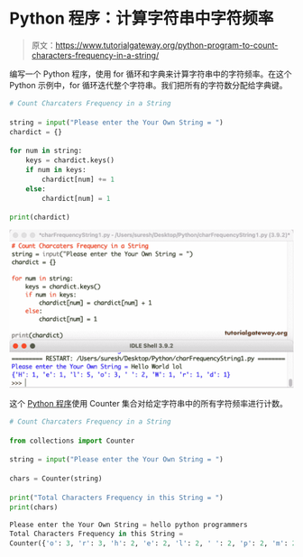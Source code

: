 # Python 程序：计算字符串中字符频率

> 原文：<https://www.tutorialgateway.org/python-program-to-count-characters-frequency-in-a-string/>

编写一个 Python 程序，使用 for 循环和字典来计算字符串中的字符频率。在这个 Python 示例中，for 循环迭代整个字符串。我们把所有的字符数分配给字典键。

```py
# Count Charcaters Frequency in a String

string = input("Please enter the Your Own String = ")
chardict = {}

for num in string:
    keys = chardict.keys()
    if num in keys:
        chardict[num] += 1
    else:
        chardict[num] = 1

print(chardict)
```

![Python Program to Count Characters Frequency in a String](img/8c4ea84388c199ea86a00778a0296343.png)

这个 [Python 程序](https://www.tutorialgateway.org/python-programming-examples/)使用 Counter 集合对给定字符串中的所有字符频率进行计数。

```py
# Count Charcaters Frequency in a String

from collections import Counter

string = input("Please enter the Your Own String = ")

chars = Counter(string)

print("Total Characters Frequency in this String = ")
print(chars)
```

```py
Please enter the Your Own String = hello python programmers
Total Characters Frequency in this String = 
Counter({'o': 3, 'r': 3, 'h': 2, 'e': 2, 'l': 2, ' ': 2, 'p': 2, 'm': 2, 'y': 1, 't': 1, 'n': 1, 'g': 1, 'a': 1, 's': 1})
```